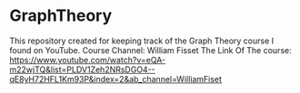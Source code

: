 # GraphTheory

This repository created for keeping track of the Graph Theory course I found on YouTube.
Course Channel: William Fisset
The Link Of The course: https://www.youtube.com/watch?v=eQA-m22wjTQ&list=PLDV1Zeh2NRsDGO4--qE8yH72HFL1Km93P&index=2&ab_channel=WilliamFiset
